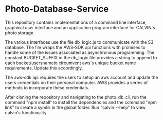 # Photo-Database-Service
This repository contains implementations of a command line interface, graphical user interface and an application program interface for CALVIN's photo storage.

The various interfaces use the file db_logic.js to communicate with the S3 database. The file wraps the AWS-SDK api functions with promises to handle some of the issues associated as asynchronous programming. The constant BUCKET_SUFFIX in the db_logic file provides a string to append to each bucket/usersnameto circumvent aws's unique bucket name requirements. Update this accordingly. 

The aws-sdk api requires the users to setup an aws account and update the users credentials on their personal computer. AWS provides a series of methods to incorporate these credentials. 

After cloning the repository and navigating to the photo_db_cli, run the command "npm install" to install the dependencies and the command "npm link" to create a symlik in the global folder. Run "calvin --help" to view calvin's functionality. 
